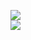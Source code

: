 [![](https://img.shields.io/badge/Made%20With-Github%20Spray-lightgrey.svg?style=for-the-badge&logo=github)](https://github.com/Annihil/github-spray#4804)  
[![](https://i.imgur.com/2DrTn0Z.gif)](https://github.com/Annihil/github-spray)